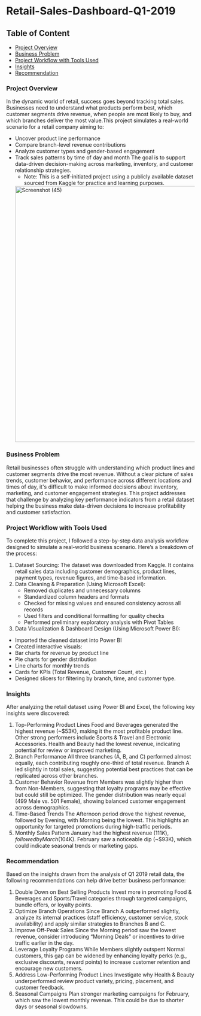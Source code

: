 # Retail-Sales-Dashboard-Q1-2019
## Table of Content
- [Project Overview](#project-overview)
- [Business Problem](#business-problem)
- [Project Workflow with Tools Used](#project-workflow-with-tools-used)
- [Insights](#insights)
- [Recommendation](#recommendation)

### Project Overview
In the dynamic world of retail, success goes beyond tracking total sales. Businesses need to understand what products perform best, which customer segments drive revenue, when people are most likely to buy, and which branches deliver the most value.This project simulates a real-world scenario for a retail company aiming to:
- Uncover product line performance
- Compare branch-level revenue contributions
- Analyze customer types and gender-based engagement
- Track sales patterns by time of day and month
The goal is to support data-driven decision-making across marketing, inventory, and customer relationship strategies.
     - Note: This is a self-initiated project using a publicly available dataset sourced from Kaggle for practice and learning purposes.
  <img width="1251" height="684" alt="Screenshot (45)" src="https://github.com/user-attachments/assets/20d9b197-54d6-43e7-97a1-1cd83d03e1dc" />

### Business Problem
Retail businesses often struggle with understanding which product lines and customer segments drive the most revenue. Without a clear picture of sales trends, customer behavior, and performance across different locations and times of day, it's difficult to make informed decisions about inventory, marketing, and customer engagement strategies.
This project addresses that challenge by analyzing key performance indicators from a retail dataset helping the business make data-driven decisions to increase profitability and customer satisfaction.

### Project Workflow with Tools Used
To complete this project, I followed a step-by-step data analysis workflow designed to simulate a real-world business scenario. Here’s a breakdown of the process:
1. Dataset Sourcing: The dataset was downloaded from Kaggle. It contains retail sales data including customer demographics, product lines, payment types, revenue figures, and time-based information.
2. Data Cleaning & Preparation (Using Microsoft Excel):
   - Removed duplicates and unnecessary columns
   - Standardized column headers and formats
   - Checked for missing values and ensured consistency across all records
   - Used filters and conditional formatting for quality checks
   - Performed preliminary exploratory analysis with Pivot Tables
3.  Data Visualization & Dashboard Design (Using Microsoft Power BI):
   - Imported the cleaned dataset into Power BI
   - Created interactive visuals:
   - Bar charts for revenue by product line
   - Pie charts for gender distribution
   - Line charts for monthly trends
   - Cards for KPIs (Total Revenue, Customer Count, etc.)
   - Designed slicers for filtering by branch, time, and customer type.
     
### Insights
After analyzing the retail dataset using Power BI and Excel, the following key insights were discovered:
1. Top-Performing Product Lines
Food and Beverages generated the highest revenue (~$53K), making it the most profitable product line. Other strong performers include Sports & Travel and Electronic Accessories. Health and Beauty had the lowest revenue, indicating potential for review or improved marketing.
2. Branch Performance
All three branches (A, B, and C) performed almost equally, each contributing roughly one-third of total revenue.
Branch A led slightly in total sales, suggesting potential best practices that can be replicated across other branches.
3. Customer Behavior
Revenue from Members was slightly higher than from Non-Members, suggesting that loyalty programs may be effective but could still be optimized.
The gender distribution was nearly equal (499 Male vs. 501 Female), showing balanced customer engagement across demographics.
4. Time-Based Trends
The Afternoon period drove the highest revenue, followed by Evening, with Morning being the lowest.
This highlights an opportunity for targeted promotions during high-traffic periods.
5. Monthly Sales Pattern
January had the highest revenue ($111K), followed by March ($104K).
February saw a noticeable dip (~$93K), which could indicate seasonal trends or marketing gaps.

### Recommendation
Based on the insights drawn from the analysis of Q1 2019 retail data, the following recommendations can help drive better business performance:
1. Double Down on Best Selling Products
Invest more in promoting Food & Beverages and Sports/Travel categories through targeted campaigns, bundle offers, or loyalty points.
2. Optimize Branch Operations
Since Branch A outperformed slightly, analyze its internal practices (staff efficiency, customer service, stock availability) and apply similar strategies to Branches B and C.
3. Improve Off-Peak Sales
Since the Morning period saw the lowest revenue, consider introducing “Morning Deals” or incentives to drive traffic earlier in the day.
4. Leverage Loyalty Programs
While Members slightly outspent Normal customers, this gap can be widened by enhancing loyalty perks (e.g., exclusive discounts, reward points) to increase customer retention and encourage new customers.
5. Address Low-Performing Product Lines
Investigate why Health & Beauty underperformed review product variety, pricing, placement, and customer feedback.
6. Seasonal Campaigns
Plan stronger marketing campaigns for February, which saw the lowest monthly revenue. This could be due to shorter days or seasonal slowdowns.





